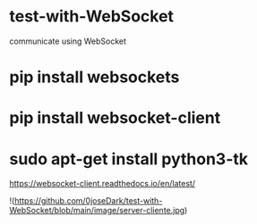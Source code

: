 # test-with-WebSocket
 communicate using WebSocket
 
 # pip install websockets
 # pip install websocket-client

 # sudo apt-get install python3-tk

 https://websocket-client.readthedocs.io/en/latest/
 

 !(https://github.com/0joseDark/test-with-WebSocket/blob/main/image/server-cliente.jpg)


